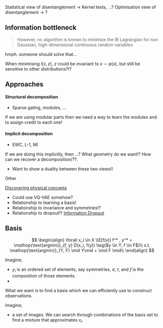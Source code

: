 Statistical view of disentanglement -> Kernel tests, ...?
Optimisation view of disentanglement -> ?

## Information bottleneck

> However, no algorithm is known to minimize the IB Lagrangian for non Gaussian, high-dimensional continuous random variables

hmph. someone should solve that...

When minimising $I(x, z)$, $z$ could be invariant to $x\sim p(x)$, but still be sensitive to other distributions?!?


## Approaches

#### Structural decomposition

- Sparse gating, modules, ...

If we are using modular parts then we need a way to learn the modules and to assign credit to each one!

#### Implicit decomposition

- EWC, L-1, MI

If we are doing this implicitly, then ...? What geometry do we want!? How can we recover a decomposition/??.


- Want to show a duality between these two views!!



Other

[Discovering physical concepts](https://arxiv.org/abs/1807.10300)


- Could use VQ-VAE somehow?
- Relationship to learning a basis!
- Relationship to invariance and symmetries!?
- Relationship to dropout!? [Information Dropout](https://arxiv.org/abs/1611.01353)

## Basis

$$
\begin{align}
\forall x_i \in X \\E[f(x)]
f^* , y^* = \mathop{\text{argmin}}_{f, y} D(x_i, f(y)) \tag{$y \in Y, f \in F$}\\
s.t. \mathop{\text{argmin}}_{Y, F} \mid Y\mid + \mid F \mid\\
\end{align}
$$

Imagine;
- $y_i$ is an ordered set of elements, say symmetries, $\sigma, \tau$, and $f$ is the composition of those elements.
-

What we want is to find a basis which we can efficiently use to construct observations.

Imagine;
- a set of images. We can search through combinations of the basis set to find a mixture that approximates $x_i$.
